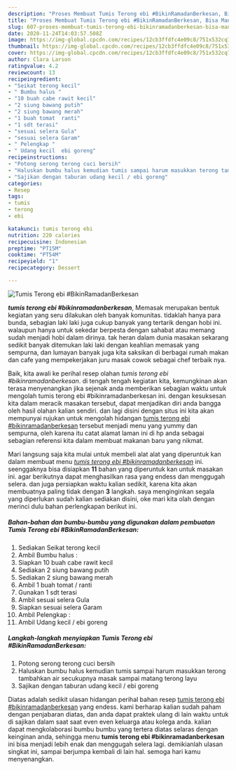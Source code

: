 ```yaml
---
description: "Proses Membuat Tumis Terong ebi #BikinRamadanBerkesan, Bisa Manjain Lidah"
title: "Proses Membuat Tumis Terong ebi #BikinRamadanBerkesan, Bisa Manjain Lidah"
slug: 607-proses-membuat-tumis-terong-ebi-bikinramadanberkesan-bisa-manjain-lidah
date: 2020-11-24T14:03:57.508Z
image: https://img-global.cpcdn.com/recipes/12cb3ffdfc4e09c8/751x532cq70/tumis-terong-ebi-bikinramadanberkesan-foto-resep-utama.jpg
thumbnail: https://img-global.cpcdn.com/recipes/12cb3ffdfc4e09c8/751x532cq70/tumis-terong-ebi-bikinramadanberkesan-foto-resep-utama.jpg
cover: https://img-global.cpcdn.com/recipes/12cb3ffdfc4e09c8/751x532cq70/tumis-terong-ebi-bikinramadanberkesan-foto-resep-utama.jpg
author: Clara Larson
ratingvalue: 4.2
reviewcount: 13
recipeingredient:
- "Seikat terong kecil"
- " Bumbu halus "
- "10 buah cabe rawit kecil"
- "2 siung bawang putih"
- "2 siung bawang merah"
- "1 buah tomat  ranti"
- "1 sdt terasi"
- "sesuai selera Gula"
- "sesuai selera Garam"
- " Pelengkap "
- " Udang kecil  ebi goreng"
recipeinstructions:
- "Potong serong terong cuci bersih"
- "Haluskan bumbu halus kemudian tumis sampai harum masukkan terong tambahkan air secukupnya masak sampai matang terong layu"
- "Sajikan dengan taburan udang kecil / ebi goreng"
categories:
- Resep
tags:
- tumis
- terong
- ebi

katakunci: tumis terong ebi 
nutrition: 220 calories
recipecuisine: Indonesian
preptime: "PT15M"
cooktime: "PT54M"
recipeyield: "1"
recipecategory: Dessert

---
```



![Tumis Terong ebi #BikinRamadanBerkesan](https://img-global.cpcdn.com/recipes/12cb3ffdfc4e09c8/751x532cq70/tumis-terong-ebi-bikinramadanberkesan-foto-resep-utama.jpg)

<b><i>tumis terong ebi #bikinramadanberkesan</i></b>, Memasak merupakan bentuk kegiatan yang seru dilakukan oleh banyak komunitas. tidaklah hanya para bunda, sebagian laki laki juga cukup banyak yang tertarik dengan hobi ini. walaupun hanya untuk sekedar berpesta dengan sahabat atau memang sudah menjadi hobi dalam dirinya. tak heran dalam dunia masakan sekarang sedikit banyak ditemukan laki laki dengan keahlian memasak yang sempurna, dan lumayan banyak juga kita saksikan di berbagai rumah makan dan cafe yang mempekerjakan juru masak cowok sebagai chef terbaik nya.



Baik, kita awali ke perihal resep olahan <i>tumis terong ebi #bikinramadanberkesan</i>. di tengah tengah kegiatan kita, kemungkinan akan terasa menyenangkan jika sejenak anda memberikan sebagian waktu untuk mengolah tumis terong ebi #bikinramadanberkesan ini. dengan kesuksesan kita dalam meracik masakan tersebut, dapat menjadikan diri anda bangga oleh hasil olahan kalian sendiri. dan lagi disini dengan situs ini kita akan mempunyai rujukan untuk mengolah hidangan <u>tumis terong ebi #bikinramadanberkesan</u> tersebut menjadi menu yang yummy dan sempurna, oleh karena itu catat alamat laman ini di hp anda sebagai sebagian referensi kita dalam membuat makanan baru yang nikmat.


Mari langsung saja kita mulai untuk membeli alat alat yang diperuntuk kan dalam membuat menu <u><i>tumis terong ebi #bikinramadanberkesan</i></u> ini. seenggaknya bisa disiapkan <b>11</b> bahan yang diperuntuk kan untuk masakan ini. agar berikutnya dapat menghasilkan rasa yang endess dan menggugah selera. dan juga persiapkan waktu kalian sedikit, karena kita akan membuatnya paling tidak dengan <b>3</b> langkah. saya menginginkan segala yang diperlukan sudah kalian sediakan disini, oke mari kita olah dengan merinci dulu bahan perlengkapan berikut ini.

<!--inarticleads1-->

##### Bahan-bahan dan bumbu-bumbu yang digunakan dalam pembuatan Tumis Terong ebi #BikinRamadanBerkesan:

1. Sediakan Seikat terong kecil
1. Ambil  Bumbu halus :
1. Siapkan 10 buah cabe rawit kecil
1. Sediakan 2 siung bawang putih
1. Sediakan 2 siung bawang merah
1. Ambil 1 buah tomat / ranti
1. Gunakan 1 sdt terasi
1. Ambil sesuai selera Gula
1. Siapkan sesuai selera Garam
1. Ambil  Pelengkap :
1. Ambil  Udang kecil / ebi goreng




<!--inarticleads2-->

##### Langkah-langkah menyiapkan Tumis Terong ebi #BikinRamadanBerkesan:

1. Potong serong terong cuci bersih
1. Haluskan bumbu halus kemudian tumis sampai harum masukkan terong tambahkan air secukupnya masak sampai matang terong layu
1. Sajikan dengan taburan udang kecil / ebi goreng




Diatas adalah sedikit ulasan hidangan perihal bahan resep <u>tumis terong ebi #bikinramadanberkesan</u> yang endess. kami berharap kalian sudah paham dengan penjabaran diatas, dan anda dapat praktek ulang di lain waktu untuk di sajikan dalam saat saat even even keluarga atau kolega anda. kalian dapat mengkolaborasi bumbu bumbu yang tertera diatas selaras dengan keinginan anda, sehingga menu <b>tumis terong ebi #bikinramadanberkesan</b> ini bisa menjadi lebih enak dan menggugah selera lagi. demikianlah ulasan singkat ini, sampai berjumpa kembali di lain hal. semoga hari kamu menyenangkan.
